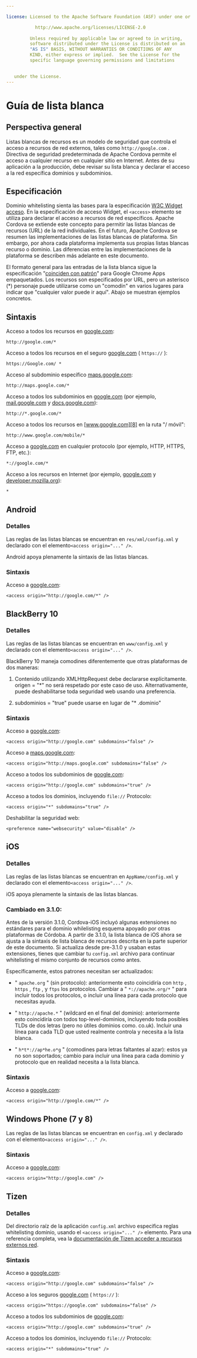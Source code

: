```yaml
---

license: Licensed to the Apache Software Foundation (ASF) under one or more contributor license agreements. See the NOTICE file distributed with this work for additional information regarding copyright ownership. The ASF licenses this file to you under the Apache License, Version 2.0 (the "License"); you may not use this file except in compliance with the License. You may obtain a copy of the License at

           http://www.apache.org/licenses/LICENSE-2.0
    
         Unless required by applicable law or agreed to in writing,
         software distributed under the License is distributed on an
         "AS IS" BASIS, WITHOUT WARRANTIES OR CONDITIONS OF ANY
         KIND, either express or implied.  See the License for the
         specific language governing permissions and limitations
    

   under the License.
---
```


# Guía de lista blanca

## Perspectiva general

Listas blancas de recursos es un modelo de seguridad que controla el acceso a recursos de red externos, tales como `http://google.com` . Directiva de seguridad predeterminada de Apache Cordova permite el acceso a cualquier recurso en cualquier sitio en Internet. Antes de su aplicación a la producción, debe revisar su lista blanca y declarar el acceso a la red específica dominios y subdominios.

## Especificación

Dominio whitelisting sienta las bases para la especificación [W3C Widget acceso][1]. En la especificación de acceso Widget, el `<access>` elemento se utiliza para declarar el acceso a recursos de red específicos. Apache Cordova se extiende este concepto para permitir las listas blancas de recursos (URL) de la red individuales. En el futuro, Apache Cordova se resumen las implementaciones de las listas blancas de plataforma. Sin embargo, por ahora cada plataforma implementa sus propias listas blancas recurso o dominio. Las diferencias entre las implementaciones de la plataforma se describen más adelante en este documento.

 [1]: http://www.w3.org/TR/widgets-access/

El formato general para las entradas de la lista blanca sigue la especificación "[coinciden con patrón][2]" para Google Chrome Apps empaquetados. Los recursos son especificados por URL, pero un asterisco (*) personaje puede utilizarse como un "comodín" en varios lugares para indicar que "cualquier valor puede ir aquí". Abajo se muestran ejemplos concretos.

 [2]: http://developer.chrome.com/apps/match_patterns.html

## Sintaxis

Acceso a todos los recursos en [google.com][3]:

 [3]: http://google.com

    http://google.com/*
    

Acceso a todos los recursos en el seguro [google.com][4] ( `https://` ):

 [4]: https://google.com

    https://Google.com/ *
    

Acceso al subdominio específico [maps.google.com][5]:

 [5]: http://maps.google.com

    http://maps.google.com/*
    

Acceso a todos los subdominios en [google.com][3] (por ejemplo, [mail.google.com][6] y [docs.google.com][7]):

 [6]: http://mail.google.com
 [7]: http://docs.google.com

    http://*.google.com/*
    

Acceso a todos los recursos en [www.google.com][8] en la ruta "/ móvil":

 [8]: http://www.google.com

    http://www.google.com/mobile/*
    

Acceso a [google.com][3] en cualquier protocolo (por ejemplo, HTTP, HTTPS, FTP, etc.):

    *://google.com/*
    

Acceso a los recursos en Internet (por ejemplo, [google.com][3] y [developer.mozilla.org][9]):

 [9]: http://developer.mozilla.org

    *
    

## Android

### Detalles

Las reglas de las listas blancas se encuentran en `res/xml/config.xml` y declarado con el elemento`<access origin="..." />`.

Android apoya plenamente la sintaxis de las listas blancas.

### Sintaxis

Acceso a [google.com][3]:

    <access origin="http://google.com/*" />
    

## BlackBerry 10

### Detalles

Las reglas de las listas blancas se encuentran en `www/config.xml` y declarado con el elemento`<access origin="..." />`.

BlackBerry 10 maneja comodines diferentemente que otras plataformas de dos maneras:

1) Contenido utilizando XMLHttpRequest debe declararse explícitamente. origen = "*" no será respetado por este caso de uso. Alternativamente, puede deshabilitarse toda seguridad web usando una preferencia.

2) subdominios = "true" puede usarse en lugar de "* .dominio"

### Sintaxis

Acceso a [google.com][3]:

    <access origin="http://google.com" subdomains="false" />
    

Acceso a [maps.google.com][5]:

    <access origin="http://maps.google.com" subdomains="false" />
    

Acceso a todos los subdominios de [google.com][3]:

    <access origin="http://google.com" subdomains="true" />
    

Acceso a todos los dominios, incluyendo `file://` Protocolo:

    <access origin="*" subdomains="true" />
    

Deshabilitar la seguridad web:

    <preference name="websecurity" value="disable" />
    

## iOS

### Detalles

Las reglas de las listas blancas se encuentran en `AppName/config.xml` y declarado con el elemento`<access origin="..." />`.

iOS apoya plenamente la sintaxis de las listas blancas.

### Cambiado en 3.1.0:

Antes de la versión 3.1.0, Cordova-iOS incluyó algunas extensiones no estándares para el dominio whilelisting esquema apoyado por otras plataformas de Córdoba. A partir de 3.1.0, la lista blanca de iOS ahora se ajusta a la sintaxis de lista blanca de recursos descrita en la parte superior de este documento. Si actualiza desde pre-3.1.0 y usaban estas extensiones, tienes que cambiar tu `config.xml` archivo para continuar whitelisting el mismo conjunto de recursos como antes.

Específicamente, estos patrones necesitan ser actualizados:

*   " `apache.org` " (sin protocolo): anteriormente esto coincidiría con `http` , `https` , `ftp` , y `ftps` los protocolos. Cambiar a " `*://apache.org/*` " para incluir todos los protocolos, o incluir una línea para cada protocolo que necesitas ayuda.

*   " `http://apache.*` " (wildcard en el final del dominio): anteriormente esto coincidiría con todos top-level-dominios, incluyendo toda posibles TLDs de dos letras (pero no útiles dominios como. co.uk). Incluir una línea para cada TLD que usted realmente controla y necesita a la lista blanca.

*   " `h*t*://ap*he.o*g` " (comodines para letras faltantes al azar): estos ya no son soportados; cambio para incluir una línea para cada dominio y protocolo que en realidad necesita a la lista blanca.

### Sintaxis

Acceso a [google.com][3]:

    <access origin="http://google.com/*" />
    

## Windows Phone (7 y 8)

Las reglas de las listas blancas se encuentran en `config.xml` y declarado con el elemento`<access origin="..." />`.

### Sintaxis

Acceso a [google.com][3]:

    <access origin="http://google.com" />
    

## Tizen

### Detalles

Del directorio raíz de la aplicación `config.xml` archivo especifica reglas whitelisting dominio, usando el `<access origin="..." />` elemento. Para una referencia completa, vea la [documentación de Tizen acceder a recursos externos red][10].

 [10]: https://developer.tizen.org/help/topic/org.tizen.help.gs/Creating%20a%20Project.html?path=0_1_1_4#8814682_CreatingaProject-AccessingExternalNetworkResources

### Sintaxis

Acceso a [google.com][3]:

    <access origin="http://google.com" subdomains="false" />
    

Acceso a los seguros [google.com][4] ( `https://` ):

    <access origin="https://google.com" subdomains="false" />
    

Acceso a todos los subdominios de [google.com][3]:

    <access origin="http://google.com" subdomains="true" />
    

Acceso a todos los dominios, incluyendo `file://` Protocolo:

    <access origin="*" subdomains="true" />